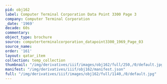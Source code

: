 ```yaml
---
pid: obj162
label: Computer Terminal Corporation Data Point 3300 Page 3
company: Computer Terminal Corporation
_date: '1969'
decade: 60s
commentary:
object_type: brochure
source: computerterminalcorporation_datapoint3300_1969_Page_03
source_name:
order: '161'
layout: qatar_item
collection: temp_collection
thumbnail: "/img/derivatives/iiif/images/obj162/full/250,/0/default.jpg"
manifest: "/img/derivatives/iiif/obj162/manifest.json"
full: "/img/derivatives/iiif/images/obj162/full/1140,/0/default.jpg"
---
```

